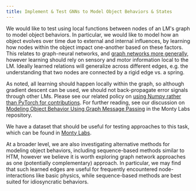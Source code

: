 ```yaml
---
title: Implement & Test GNNs to Model Object Behaviors & States
---
```


We would like to test using local functions between nodes of an LM's graph to model object behaviors. In particular, we would like to model how an object evolves over time due to external and internal influences, by learning how nodes within the object impact one-another based on these factors. This relates to graph-neural networks, and [graph networks more generally](https://arxiv.org/pdf/1806.01261), however learning should rely on sensory and motor information local to the LM. Ideally learned relations will generalize across different edges, e.g. the understanding that two nodes are connected by a rigid edge vs. a spring.

As noted, all learning should happen locally within the graph, so although gradient descent can be used, we should not back-propagate error signals through other LMs. Please see our related policy on [using Numpy rather than PyTorch for contributions](../../contributing/style-guide#numpy-preferred-over-pytorch). For further reading, see our discussion on [Modeling Object Behavior Using Graph Message Passing](https://github.com/thousandbrainsproject/monty_lab/tree/main/object_behaviors#implementation-routes-for-the-relational-inference-model) in the Monty Labs repository.

We have a dataset that should be useful for testing approaches to this task, which can be found in [Monty Labs](https://github.com/thousandbrainsproject/monty_lab/tree/main/object_behaviors).

At a broader level, we are also investigating alternative methods for modeling object behaviors, including sequence-based methods similar to HTM, however we believe it is worth exploring graph network approaches as one (potentially complementary) approach. In particular, we may find that such learned edges are useful for frequently encountered node-interactions like basic physics, while sequence-based methods are best suited for idiosyncratic behaviors.